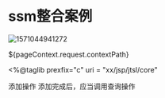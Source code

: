 # ssm整合案例

![1571044941272](C:\Users\feketerigo\AppData\Roaming\Typora\typora-user-images\1571044941272.png)

${pageContext.request.contextPath}

<%@taglib prexfix="c" uri = "xx/jsp/jtsl/core"

添加操作
	添加完成后，应当调用查询操作
